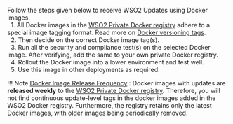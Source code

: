 
Follow the steps given below to receive WSO2 Updates using Docker images.<br>
  1. All Docker images in the [WSO2 Private Docker registry](https://docker.wso2.com/) adhere to a special image tagging format. Read more on  [Docker versioning tags](../../updates/using-wso2-docker-images/).<br>
  2. Then decide on the correct Docker image tag(s).<br>
  3. Run all the security and compliance test(s) on the selected Docker image. After verifying, add the same to your own private Docker registry.<br>
  4. Rollout the Docker image into a lower environment and test well.<br>
  5. Use this image in other deployments as required.<br>

!!! Note
    <ins>Docker Image Release Frequency</ins> : Docker images with updates are <strong>released weekly</strong> to the [WSO2 Private Docker registry](https://docker.wso2.com/). Therefore, you will not find continuous update-level tags in the docker images added in the WSO2 Docker registry.  Furthermore, the registry retains only the latest Docker images, with older images being periodically removed.
